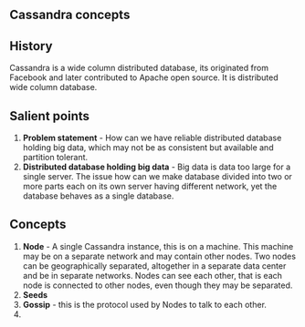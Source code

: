 ## Cassandra concepts

## History
Cassandra is a wide column distributed database, its originated from Facebook and later contributed to Apache open source.  It is distributed wide column database. 

## Salient points
1. **Problem statement** - How can we have  reliable distributed database holding big data, which may not be as consistent but available and partition tolerant. 
2. **Distributed database holding big data** - Big data is data too large for a single server. The issue how can we make database divided into two or more parts each on its own server having different network, yet the database behaves as a single database. 

## Concepts 
1. **Node** - A single Cassandra instance, this is on a machine. This machine may be on a separate  network and may contain other nodes. Two nodes can be geographically separated, altogether in a separate data center and be in separate networks. Nodes can see each other, that is each node is connected to other nodes, even though they may be separated.  
2. **Seeds**
3. **Gossip** - this is the protocol used by Nodes to talk to each other.
4. 
<!--stackedit_data:
eyJoaXN0b3J5IjpbMTQxNjI2MzM1MSwxNTM1MjEyNzQ5LDYxNz
g5NDY5NiwtMTY0MzA1OTQ1MV19
-->
